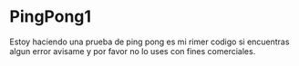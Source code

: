# PingPong1
Estoy haciendo una prueba de ping pong es mi rimer codigo si encuentras algun error avisame y por favor no lo uses con fines comerciales.
